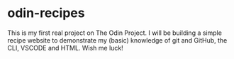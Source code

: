 # odin-recipes
This is my first real project on The Odin Project. I will be building a simple recipe website to demonstrate my (basic) knowledge of git and GitHub, the CLI, VSCODE and HTML. Wish me luck!